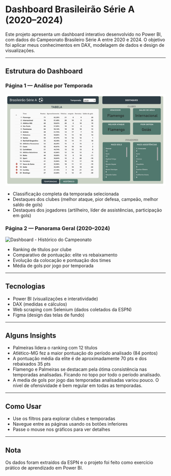 # Dashboard Brasileirão Série A (2020–2024)


Este projeto apresenta um dashboard interativo desenvolvido no Power BI, com dados do Campeonato Brasileiro Série A entre 2020 e 2024. O objetivo foi aplicar meus conhecimentos em DAX, modelagem de dados e design de visualizações.

---

## Estrutura do Dashboard

### Página 1 — Análise por Temporada
![Dashboard - Temporadas do Campeonato](dashboard/1_Temporadas.png)
- Classificação completa da temporada selecionada
- Destaques dos clubes (melhor ataque, pior defesa, campeão, melhor saldo de gols)
- Destaques dos jogadores (artilheiro, líder de assistências, participação em gols)

### Página 2 — Panorama Geral (2020–2024)
![Dashboard - Histórico do Campeonato](dashboard/2_Histórico.png)
- Ranking de títulos por clube
- Comparativo de pontuação: elite vs rebaixamento
- Evolução da colocação e pontuação dos times
- Média de gols por jogo por temporada

---

## Tecnologias

- Power BI (visualizações e interatividade)
- DAX (medidas e cálculos)
- Web scraping com Selenium (dados coletados da ESPN)
- Figma (design das telas de fundo)

---

## Alguns Insights

- Palmeiras lidera o ranking com 12 títulos
- Atlético-MG fez a maior pontuação do período analisado (84 pontos)
- A pontuação média da elite é de aproximadamente 70 pts e dos rebaixados 35 pts
- Flamengo e Palmeiras se destacam pela ótima consistência nas temporadas analisadas. Ficando no topo por todo o período analisado.
- A media de gols por jogo das temporadas analisadas variou pouco. O nível de ofensividade é bem regular em todas as temporadas.

---

## Como Usar

- Use os filtros para explorar clubes e temporadas
- Navegue entre as páginas usando os botões inferiores
- Passe o mouse nos gráficos para ver detalhes

---

## Nota

Os dados foram extraídos da ESPN e o projeto foi feito como exercício prático de aprendizado em Power BI.
